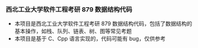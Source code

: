### 西北工业大学软件工程考研 879 数据结构代码
- 本项目是西北工业大学软件工程考研 879 数据结构代码，包括了数据结构的基本操作，如栈、队列、链表、树、图等常见考题
- 本项目是基于 C、Cpp 语言实现的，代码可能有 bug，仅供参考
